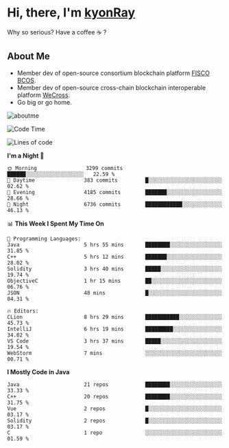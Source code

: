 # Hi, there, I'm [kyonRay](https://kyonRay.github.io)

Why so serious? Have a coffee ☕️ ?

## About Me

- Member dev of open-source consortium blockchain platform [FISCO BCOS](https://github.com/FISCO-BCOS).
- Member dev of open-source cross-chain blockchain interoperable platform [WeCross](https://github.com/WeBankBlockchain/WeCross).
- Go big or go home.

![aboutme](https://github-readme-stats.vercel.app/api?username=kyonRay&count_private=true&show_icons=true)

<!-- ![top-langs](https://github-readme-stats.vercel.app/api/top-langs/?username=kyonRay&layout=compact&hide=shell,html) -->

<!--START_SECTION:waka-->
![Code Time](http://img.shields.io/badge/Code%20Time-49%20hrs%2029%20mins-blue)

![Lines of code](https://img.shields.io/badge/From%20Hello%20World%20I%27ve%20Written-12.4%20million%20lines%20of%20code-blue)

**I'm a Night 🦉** 

```text
🌞 Morning                3299 commits        ██████░░░░░░░░░░░░░░░░░░░   22.59 % 
🌆 Daytime                383 commits         █░░░░░░░░░░░░░░░░░░░░░░░░   02.62 % 
🌃 Evening                4185 commits        ███████░░░░░░░░░░░░░░░░░░   28.66 % 
🌙 Night                  6736 commits        ████████████░░░░░░░░░░░░░   46.13 % 
```


📊 **This Week I Spent My Time On** 

```text
💬 Programming Languages: 
Java                     5 hrs 55 mins       ████████░░░░░░░░░░░░░░░░░   31.85 % 
C++                      5 hrs 12 mins       ███████░░░░░░░░░░░░░░░░░░   28.02 % 
Solidity                 3 hrs 40 mins       █████░░░░░░░░░░░░░░░░░░░░   19.74 % 
ObjectiveC               1 hr 15 mins        ██░░░░░░░░░░░░░░░░░░░░░░░   06.76 % 
JSON                     48 mins             █░░░░░░░░░░░░░░░░░░░░░░░░   04.31 % 

🔥 Editors: 
CLion                    8 hrs 29 mins       ███████████░░░░░░░░░░░░░░   45.73 % 
IntelliJ                 6 hrs 19 mins       █████████░░░░░░░░░░░░░░░░   34.02 % 
VS Code                  3 hrs 37 mins       █████░░░░░░░░░░░░░░░░░░░░   19.54 % 
WebStorm                 7 mins              ░░░░░░░░░░░░░░░░░░░░░░░░░   00.71 % 
```

**I Mostly Code in Java** 

```text
Java                     21 repos            ████████░░░░░░░░░░░░░░░░░   33.33 % 
C++                      20 repos            ████████░░░░░░░░░░░░░░░░░   31.75 % 
Vue                      2 repos             █░░░░░░░░░░░░░░░░░░░░░░░░   03.17 % 
Solidity                 2 repos             █░░░░░░░░░░░░░░░░░░░░░░░░   03.17 % 
C                        1 repo              ░░░░░░░░░░░░░░░░░░░░░░░░░   01.59 % 
```




<!--END_SECTION:waka-->
